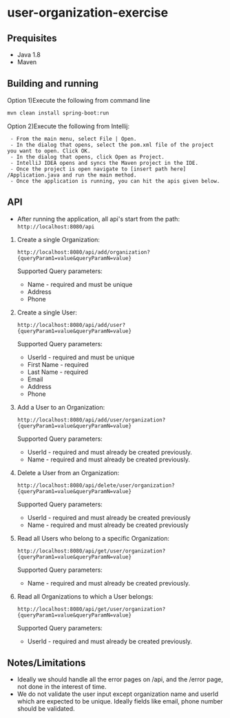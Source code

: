 # user-organization-exercise

## Prequisites

 - Java 1.8
 - Maven

## Building and running

 Option 1)Execute the following from command line
 
```bash
mvn clean install spring-boot:run
```
 Option 2)Execute the following from Intellij:
 ```- Open an existing Maven project #
  - From the main menu, select File | Open.
  - In the dialog that opens, select the pom.xml file of the project you want to open. Click OK.
  - In the dialog that opens, click Open as Project.
  - IntelliJ IDEA opens and syncs the Maven project in the IDE.
  - Once the project is open navigate to [insert path here] /Application.java and run the main method.
  - Once the application is running, you can hit the apis given below.
```
## API
 - After running the application, all api's start from the path:
 ```http://localhost:8080/api```
 
 1. Create a single Organization:
 
    ```http://localhost:8080/api/add/organization?{queryParam1=value&queryParamN=value}```
      
    Supported Query parameters:
    - Name - required and must be unique
    - Address
    - Phone
 
 2. Create a single User:
 
    ```http://localhost:8080/api/add/user?{queryParam1=value&queryParamN=value}```
    
    Supported Query parameters:
    - UserId  - required and must be unique
    - First Name - required
    - Last Name - required
    - Email
    - Address
    - Phone
   
 3. Add a User to an Organization:
 
     ```http://localhost:8080/api/add/user/organization?{queryParam1=value&queryParamN=value}```
    
    Supported Query parameters:
    - UserId - required and must already be created previously.
    - Name - required and must already be created previously.
   
 4. Delete a User from an Organization:
 
     ```http://localhost:8080/api/delete/user/organization?{queryParam1=value&queryParamN=value}```
     
    Supported Query parameters:
    - UserId - required and must already be created previously
    - Name - required and must already be created previously
  
 5. Read all Users who belong to a specific Organization:
 
     ```http://localhost:8080/api/get/user/organization?{queryParam1=value&queryParamN=value}```
        
    Supported Query parameters:
    - Name - required and must already be created previously.
 
 6. Read all Organizations to which a User belongs:
 
     ```http://localhost:8080/api/get/user/organization?{queryParam1=value&queryParamN=value}```
    
    Supported Query parameters:
    - UserId - required and must already be created previously.

## Notes/Limitations
 - Ideally we should handle all the error pages on /api, and the /error page, not done in the interest of time.
 - We do not validate the user input except organization name and userId which are expected to be unique. Ideally fields like email, phone number should be validated.
